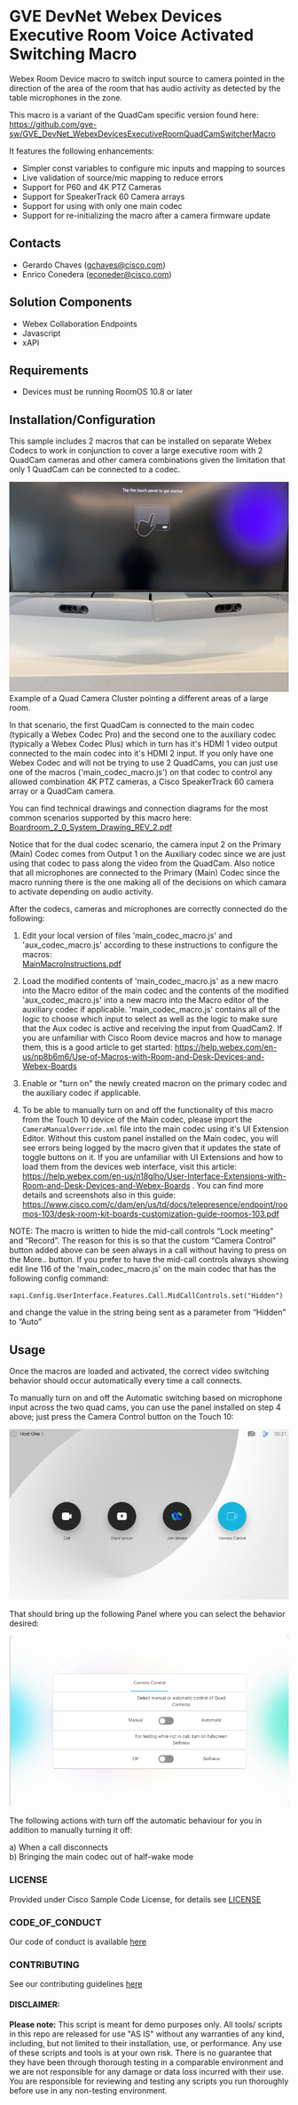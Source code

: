 # GVE DevNet Webex Devices Executive Room Voice Activated Switching Macro
Webex Room Device macro to switch input source to camera pointed in the direction of the area of the room that has audio activity as detected by the table microphones in the zone. 

This macro is a variant of the QuadCam specific version found here: 
https://github.com/gve-sw/GVE_DevNet_WebexDevicesExecutiveRoomQuadCamSwitcherMacro
  
It features the following enhancements: 
- Simpler const variables to configure mic inputs and mapping to sources
- Live validation of source/mic mapping to reduce errors
- Support for P60 and 4K PTZ Cameras
- Support for SpeakerTrack 60 Camera arrays
- Support for using with only one main codec
- Support for re-initializing the macro after a camera firmware update
 

## Contacts
* Gerardo Chaves (gchaves@cisco.com)
* Enrico Conedera (econeder@cisco.com)

## Solution Components
* Webex Collaboration Endpoints
* Javascript
* xAPI

## Requirements
* Devices must be running RoomOS 10.8 or later

## Installation/Configuration
This sample includes 2 macros that can be installed on separate Webex Codecs to work in conjunction to cover a large executive 
room with 2 QuadCam cameras and other camera combinations given the limitation that only 1 QuadCam can be connected to a codec.

![IMAGES/QuadCameraCluster.jpg](IMAGES/QuadCameraCluster.jpg)   
Example of a Quad Camera Cluster pointing a different areas of a large room.  
  
In that scenario, the first QuadCam is connected to the main 
codec (typically a Webex Codec Pro) and the second one to the auxiliary codec (typically a Webex Codec Plus) which in turn has it's HDMI 1 
video output connected to the main codec into it's HDMI 2 input. 
If you only have one Webex Codec and will not be trying to use 2 QuadCams,  you can just use one of the macros ('main_codec_macro.js') on 
that codec to control any allowed combination 4K PTZ cameras, a Cisco SpeakerTrack 60 camera array or a QuadCam camera.  
  
You can find technical drawings and connection diagrams for the most common scenarios supported by this macro here:
[Boardroom_2_0_System_Drawing_REV_2.pdf](Boardroom_2_0_System_Drawing_REV_2.pdf)

Notice that for the dual codec scenario, the camera input 2 on the Primary (Main) Codec comes from 
Output 1 on the Auxiliary codec since we are just using that codec to pass along the video from the QuadCam. 
Also notice that all microphones are connected to the Primary (Main) Codec since the macro running 
there is the one making all of the decisions on which camara to activate depending on audio activity. 

After the codecs, cameras and microphones are correctly connected do the following:
1) Edit your local version of files 'main_codec_macro.js' and 'aux_codec_macro.js' according to these instructions to configure the macros:  
[MainMacroInstructions.pdf](MainMacroInstructions.pdf)


2) Load the modified contents of 'main_codec_macro.js' as a new macro into the Macro editor of the main codec and the contents of the modified 'aux_codec_macro.js' 
into a new macro into the Macro editor of the auxiliary codec if applicable. 
'main_codec_macro.js' contains all of the logic to choose which input to select 
as well as the logic to make sure that the Aux codec is active and receiving the input from QuadCam2. 
If you are unfamiliar with Cisco Room device macros and how to manage them, this is a good article to get started: 
https://help.webex.com/en-us/np8b6m6/Use-of-Macros-with-Room-and-Desk-Devices-and-Webex-Boards  
   
3) Enable or "turn on" the newly created macron on the primary codec and the auxiliary codec if applicable. 
  
4) To be able to manually turn on and off the functionality of this macro from the Touch 10 device of the Main codec, please import the ```CameraManualOverride.xml``` file into the 
main codec using it's UI Extension Editor. Without this custom panel installed on the Main codec, you will see errors being logged by the 
   macro given that it updates the state of toggle buttons on it. If you are unfamiliar with UI Extensions and how to load them from the devices 
   web interface, visit this article: https://help.webex.com/en-us/n18glho/User-Interface-Extensions-with-Room-and-Desk-Devices-and-Webex-Boards . 
   You can find more details and screenshots also in this guide: https://www.cisco.com/c/dam/en/us/td/docs/telepresence/endpoint/roomos-103/desk-room-kit-boards-customization-guide-roomos-103.pdf
  
NOTE: The macro is written to hide the mid-call controls “Lock meeting” and “Record”.  The reason for this is so that the
 custom “Camera Control” button added above can be seen always in a call without having to press on the More.. button. 
If you prefer to have the mid-call controls always showing edit line 116 of the 'main_codec_macro.js' on the main codec that has the following config command:  
```
xapi.Config.UserInterface.Features.Call.MidCallControls.set("Hidden")
```  
and change the value in the string being sent as a parameter from “Hidden” to “Auto”


## Usage

Once the macros are loaded and activated, the correct video switching behavior should occur automatically every time a call connects.  

To manually turn on and off the Automatic switching based on microphone input across the two quad cams, you can use the panel installed on step 4 above; just press the Camera Control button on the Touch 10:


![IMAGES/Touch10Initial.png](IMAGES/Touch10Initial.png)

That should bring up the following Panel where you can select the behavior desired: 

![IMAGES/CameraControlPanel.jpg](IMAGES/CameraControlPanel.jpg)
  

The following actions with turn off the automatic behaviour for you in addition to manually turning it off:  
  
a) When a call disconnects  
b) Bringing the main codec out of half-wake mode  




### LICENSE

Provided under Cisco Sample Code License, for details see [LICENSE](LICENSE.md)

### CODE_OF_CONDUCT

Our code of conduct is available [here](CODE_OF_CONDUCT.md)

### CONTRIBUTING

See our contributing guidelines [here](CONTRIBUTING.md)

#### DISCLAIMER:
<b>Please note:</b> This script is meant for demo purposes only. All tools/ scripts in this repo are released for use "AS IS" without any warranties of any kind, including, but not limited to their installation, use, or performance. Any use of these scripts and tools is at your own risk. There is no guarantee that they have been through thorough testing in a comparable environment and we are not responsible for any damage or data loss incurred with their use.
You are responsible for reviewing and testing any scripts you run thoroughly before use in any non-testing environment.